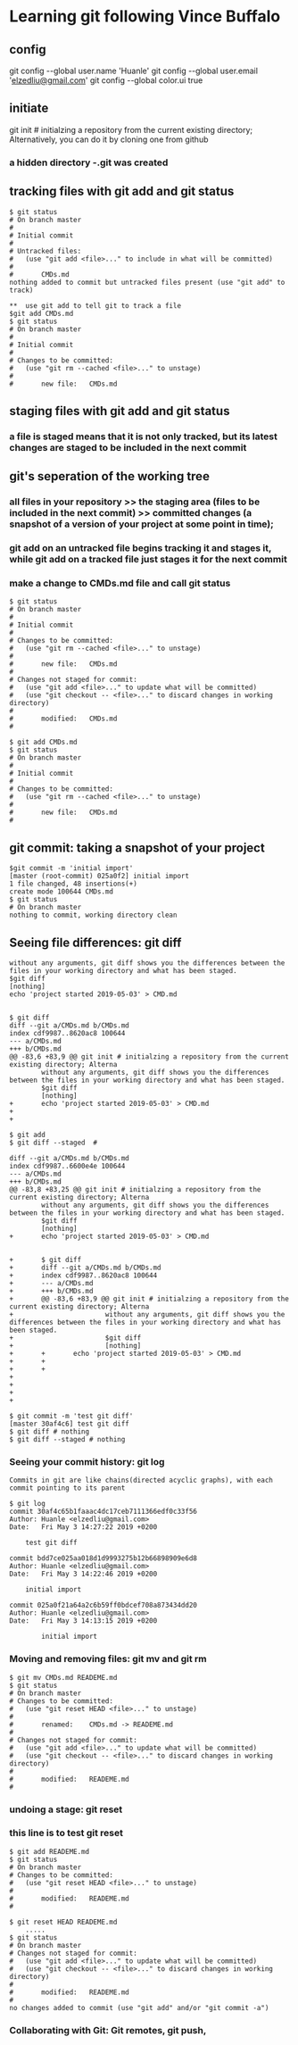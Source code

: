 # Learning git following Vince Buffalo

## config
git config --global user.name 'Huanle'
git config --global user.email 'elzedliu@gmail.com'
git config --global color.ui true

## initiate 
git init # initialzing a repository from the current existing directory; Alternatively, you can do it by cloning one from github
### a hidden directory -.git was created

## tracking files with git add and git status
	$ git status
	# On branch master
	#
	# Initial commit
	#
	# Untracked files:
	#   (use "git add <file>..." to include in what will be committed)
	#
	#       CMDs.md
	nothing added to commit but untracked files present (use "git add" to track)
	
	**	use git add to tell git to track a file 
	$git add CMDs.md 
	$ git status
	# On branch master
	#
	# Initial commit
	#
	# Changes to be committed:
	#   (use "git rm --cached <file>..." to unstage)
	#
	#       new file:   CMDs.md
	
## staging files with git add and git status
### a file is staged means that it is not only tracked, but its latest changes are staged to be included in the next commit

## git's seperation of the working tree
### all files in your repository >> the staging area (files to be included in the next commit) >> committed changes (a snapshot of a version of your project at some point in time); 
### git add on an untracked file begins tracking  it and stages it, while git add on a tracked file just stages it for the next commit

### make a change to CMDs.md file and call git status
	$ git status
	# On branch master
	#
	# Initial commit
	#
	# Changes to be committed:
	#   (use "git rm --cached <file>..." to unstage)
	#
	#       new file:   CMDs.md
	#
	# Changes not staged for commit:
	#   (use "git add <file>..." to update what will be committed)
	#   (use "git checkout -- <file>..." to discard changes in working directory)
	#
	#       modified:   CMDs.md
	#
	
	$ git add CMDs.md
	$ git status
	# On branch master
	#
	# Initial commit
	#	
	# Changes to be committed:
	#   (use "git rm --cached <file>..." to unstage)
	#
	#       new file:   CMDs.md
	#

## git commit: taking a snapshot of your project
	$git commit -m 'initial import'
	[master (root-commit) 025a0f2] initial import
	1 file changed, 48 insertions(+)
	create mode 100644 CMDs.md
	$ git status
	# On branch master
	nothing to commit, working directory clean
	
## Seeing file differences: git diff
	without any arguments, git diff shows you the differences between the files in your working directory and what has been staged.
	$git diff
	[nothing]
	echo 'project started 2019-05-03' > CMD.md 
	
	
	$ git diff
	diff --git a/CMDs.md b/CMDs.md
	index cdf9987..8620ac8 100644
	--- a/CMDs.md
	+++ b/CMDs.md
	@@ -83,6 +83,9 @@ git init # initialzing a repository from the current existing directory; Alterna
			without any arguments, git diff shows you the differences between the files in your working directory and what has been staged.
			$git diff
			[nothing]
	+       echo 'project started 2019-05-03' > CMD.md
	+
	+       

	$ git add
	$ git diff --staged  #  
	
	diff --git a/CMDs.md b/CMDs.md
	index cdf9987..6600e4e 100644
	--- a/CMDs.md
	+++ b/CMDs.md
	@@ -83,8 +83,25 @@ git init # initialzing a repository from the current existing directory; Alterna
			without any arguments, git diff shows you the differences between the files in your working directory and what has been staged.
			$git diff
			[nothing]
	+       echo 'project started 2019-05-03' > CMD.md
	
	
	+       $ git diff
	+       diff --git a/CMDs.md b/CMDs.md
	+       index cdf9987..8620ac8 100644
	+       --- a/CMDs.md
	+       +++ b/CMDs.md
	+       @@ -83,6 +83,9 @@ git init # initialzing a repository from the current existing directory; Alterna
	+                       without any arguments, git diff shows you the differences between the files in your working directory and what has been staged.
	+                       $git diff
	+                       [nothing]
	+       +       echo 'project started 2019-05-03' > CMD.md
	+       +
	+       +
	+
	+
	+
	+
	
	$ git commit -m 'test git diff'
	[master 30af4c6] test git diff
	$ git diff # nothing
	$ git diff --staged # nothing
	
### Seeing your commit history: git log
	Commits in git are like chains(directed acyclic graphs), with each commit pointing to its parent
	
	$ git log
	commit 30af4c65b1faaac4dc17ceb7111366edf0c33f56
	Author: Huanle <elzedliu@gmail.com>
	Date:   Fri May 3 14:27:22 2019 +0200

		test git diff

	commit bdd7ce025aa018d1d9993275b12b66898909e6d8
	Author: Huanle <elzedliu@gmail.com>
	Date:   Fri May 3 14:22:46 2019 +0200

		initial import

	commit 025a0f21a64a2c6b59ff0bdcef708a873434dd20
	Author: Huanle <elzedliu@gmail.com>
	Date:   Fri May 3 14:13:15 2019 +0200

			initial import
	

### Moving and removing files: git mv and git rm
	$ git mv CMDs.md READEME.md
	$ git status
	# On branch master
	# Changes to be committed:
	#   (use "git reset HEAD <file>..." to unstage)
	#
	#       renamed:    CMDs.md -> READEME.md
	#
	# Changes not staged for commit:
	#   (use "git add <file>..." to update what will be committed)
	#   (use "git checkout -- <file>..." to discard changes in working directory)
	#
	#       modified:   READEME.md
	#
	

### undoing a stage: git reset 
### this line is to test git reset
	$ git add READEME.md
	$ git status
	# On branch master
	# Changes to be committed:
	#   (use "git reset HEAD <file>..." to unstage)
	#
	#       modified:   READEME.md
	#
	
	$ git reset HEAD READEME.md
		.....
	$ git status
	# On branch master
	# Changes not staged for commit:
	#   (use "git add <file>..." to update what will be committed)
	#   (use "git checkout -- <file>..." to discard changes in working directory)
	#
	#       modified:   READEME.md
	#
	no changes added to commit (use "git add" and/or "git commit -a")

### Collaborating with Git: Git remotes, git push, 

